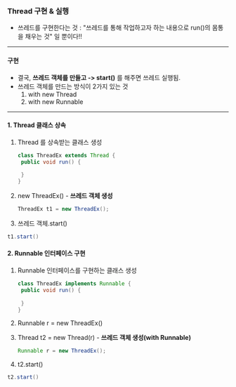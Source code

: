 ### Thread 구현 & 실행

- 쓰레드를 구현한다는 것 : "쓰레드를 통해 작업하고자 하는 내용으로 run()의 몸통을 채우는 것" 일 뿐이다!!

---

#### 구현

- 결국, **쓰레드 객체를 만들고 -> start()** 를 해주면 쓰레드 실행됨.
- 쓰레드 객체를 만드는 방식이 2가지 있는 것
  1. with new Thread
  2. with new Runnable

---

#### 1. Thread 클래스 상속

1. Thread 를 상속받는 클래스 생성

   ```java
   class ThreadEx extends Thread {
   	public void run() {
   	
   	}
   }
   ```

2. new ThreadEx() - **쓰레드 객체 생성**

   ```java
   ThreadEx t1 = new ThreadEx();
   ```

3.  쓰레드 객체.start()

   ```java
   t1.start()
   ```

   

#### 2. Runnable 인터페이스 구현

1. Runnable 인터페이스를 구현하는 클래스 생성

   ```java
   class ThreadEx implements Runnable {
   	public void run() {
   	
   	}
   }
   ```

2. Runnable r = new ThreadEx()

3. Thread t2 = new Thread(r) - **쓰레드 객체 생성(with Runnable)**

   ```java
   Runnable r = new ThreadEx();
   ```

4.  t2.start()

   ```java
   t2.start()
   ```

   